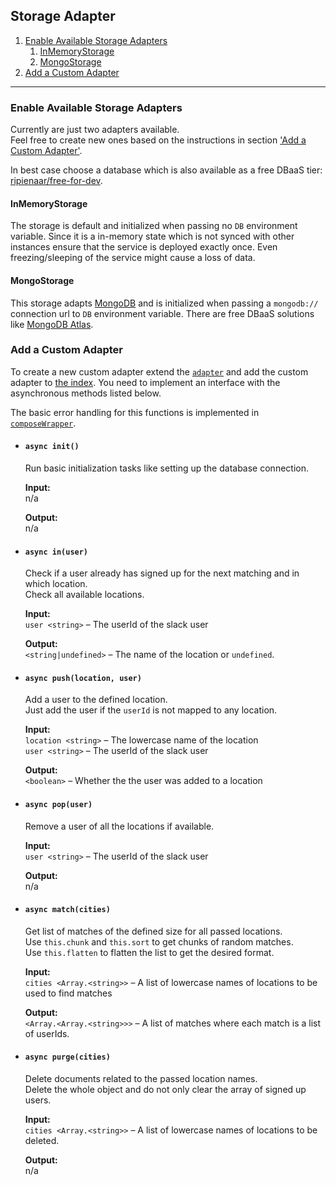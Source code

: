 ## Storage Adapter

1. [Enable Available Storage Adapters](#enable-available-storage-adapters)
    1. [InMemoryStorage](#inmemorystorage)
    1. [MongoStorage](#MongoStorage)
1. [Add a Custom Adapter](#add-a-custom-adapter)

--- 

### Enable Available Storage Adapters
Currently are just two adapters available.  
Feel free to create new ones based on the instructions in section ['Add a Custom Adapter'](#add-a-custom-adapter).

In best case choose a database which is also available as a free DBaaS tier: [ripienaar/free-for-dev](https://github.com/ripienaar/free-for-dev#dbaas).

#### InMemoryStorage
The storage is default and initialized when passing no `DB` environment variable. Since it is a in-memory state which is not synced with other instances ensure that the service is deployed exactly once. Even freezing/sleeping of the service might cause a loss of data.

#### MongoStorage
This storage adapts [MongoDB](https://www.mongodb.com) and is initialized when passing a `mongodb://` connection url to `DB` environment variable. There are free DBaaS solutions like [MongoDB Atlas](https://www.mongodb.com/cloud/atlas).

### Add a Custom Adapter
To create a new custom adapter extend the [`adapter`](../lib/storage/adapter.js) and add the custom adapter to [the index](../lib/storage/index.js). You need to implement an interface with the asynchronous methods listed below.

The basic error handling for this functions is implemented in [`composeWrapper`](./lib/storage/composeWrapper.js).

- #### `async init()`
  Run basic initialization tasks like setting up the database connection.

  **Input:**  
  n/a

  **Output:**  
  n/a

- #### `async in(user)`
  Check if a user already has signed up for the next matching and in which location.  
  Check all available locations.

  **Input:**  
  `user <string>` – The userId of the slack user

  **Output:**  
  `<string|undefined>` – The name of the location or `undefined`.

- #### `async push(location, user)`
  Add a user to the defined location.  
  Just add the user if the `userId` is not mapped to any location.

  **Input:**  
  `location <string>` – The lowercase name of the location  
  `user <string>` – The userId of the slack user

  **Output:**  
  `<boolean>` – Whether the the user was added to a location 

- #### `async pop(user)`
  Remove a user of all the locations if available.  

  **Input:**  
  `user <string>` – The userId of the slack user

  **Output:**  
  n/a

- #### `async match(cities)`
  Get list of matches of the defined size for all passed locations.  
  Use `this.chunk` and `this.sort` to get chunks of random matches.  
  Use `this.flatten` to flatten the list to get the desired format.

  **Input:**  
  `cities <Array.<string>>` – A list of lowercase names of locations to be used to find matches

  **Output:**  
  `<Array.<Array.<string>>>` – A list of matches where each match is a list of userIds.

- #### `async purge(cities)`
  Delete documents related to the passed location names.  
  Delete the whole object and do not only clear the array of signed up users.

  **Input:**  
  `cities <Array.<string>>` – A list of lowercase names of locations to be deleted.

  **Output:**  
  n/a
